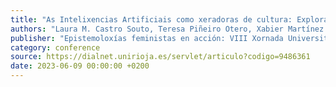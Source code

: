 ```yaml
---
title: "As Intelixencias Artificiais como xeradoras de cultura: Exploración dos nesgos de xénero de ChatGPT"
authors: "Laura M. Castro Souto, Teresa Piñeiro Otero, Xabier Martínez Rolán"
publisher: "Epistemoloxías feministas en acción: VIII Xornada Universitaria Galega en Xénero (XUGeX’23)"
category: conference
source: https://dialnet.unirioja.es/servlet/articulo?codigo=9486361
date: 2023-06-09 00:00:00 +0200
---
```

